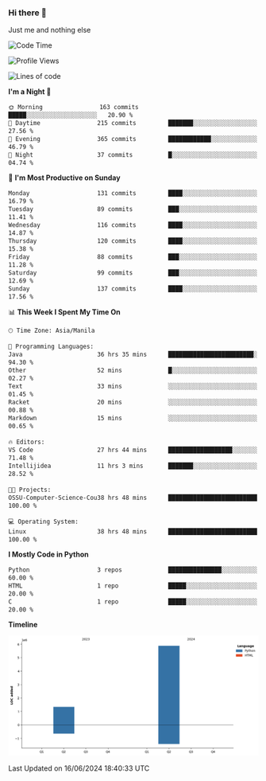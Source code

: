 ### Hi there 👋

Just me and nothing else


<!--START_SECTION:waka-->
![Code Time](http://img.shields.io/badge/Code%20Time-391%20hrs%204%20mins-blue)

![Profile Views](http://img.shields.io/badge/Profile%20Views-39-blue)

![Lines of code](https://img.shields.io/badge/From%20Hello%20World%20I%27ve%20Written-7.2%20million%20lines%20of%20code-blue)

**I'm a Night 🦉** 

```text
🌞 Morning                163 commits         █████░░░░░░░░░░░░░░░░░░░░   20.90 % 
🌆 Daytime                215 commits         ███████░░░░░░░░░░░░░░░░░░   27.56 % 
🌃 Evening                365 commits         ████████████░░░░░░░░░░░░░   46.79 % 
🌙 Night                  37 commits          █░░░░░░░░░░░░░░░░░░░░░░░░   04.74 % 
```
📅 **I'm Most Productive on Sunday** 

```text
Monday                   131 commits         ████░░░░░░░░░░░░░░░░░░░░░   16.79 % 
Tuesday                  89 commits          ███░░░░░░░░░░░░░░░░░░░░░░   11.41 % 
Wednesday                116 commits         ████░░░░░░░░░░░░░░░░░░░░░   14.87 % 
Thursday                 120 commits         ████░░░░░░░░░░░░░░░░░░░░░   15.38 % 
Friday                   88 commits          ███░░░░░░░░░░░░░░░░░░░░░░   11.28 % 
Saturday                 99 commits          ███░░░░░░░░░░░░░░░░░░░░░░   12.69 % 
Sunday                   137 commits         ████░░░░░░░░░░░░░░░░░░░░░   17.56 % 
```


📊 **This Week I Spent My Time On** 

```text
🕑︎ Time Zone: Asia/Manila

💬 Programming Languages: 
Java                     36 hrs 35 mins      ████████████████████████░   94.30 % 
Other                    52 mins             █░░░░░░░░░░░░░░░░░░░░░░░░   02.27 % 
Text                     33 mins             ░░░░░░░░░░░░░░░░░░░░░░░░░   01.45 % 
Racket                   20 mins             ░░░░░░░░░░░░░░░░░░░░░░░░░   00.88 % 
Markdown                 15 mins             ░░░░░░░░░░░░░░░░░░░░░░░░░   00.65 % 

🔥 Editors: 
VS Code                  27 hrs 44 mins      ██████████████████░░░░░░░   71.48 % 
Intellijidea             11 hrs 3 mins       ███████░░░░░░░░░░░░░░░░░░   28.52 % 

🐱‍💻 Projects: 
OSSU-Computer-Science-Cou38 hrs 48 mins      █████████████████████████   100.00 % 

💻 Operating System: 
Linux                    38 hrs 48 mins      █████████████████████████   100.00 % 
```

**I Mostly Code in Python** 

```text
Python                   3 repos             ███████████████░░░░░░░░░░   60.00 % 
HTML                     1 repo              █████░░░░░░░░░░░░░░░░░░░░   20.00 % 
C                        1 repo              █████░░░░░░░░░░░░░░░░░░░░   20.00 % 
```



**Timeline**

![Lines of Code chart](https://raw.githubusercontent.com/brutist/brutist/main/assets/bar_graph.png)


 Last Updated on 16/06/2024 18:40:33 UTC
<!--END_SECTION:waka-->
